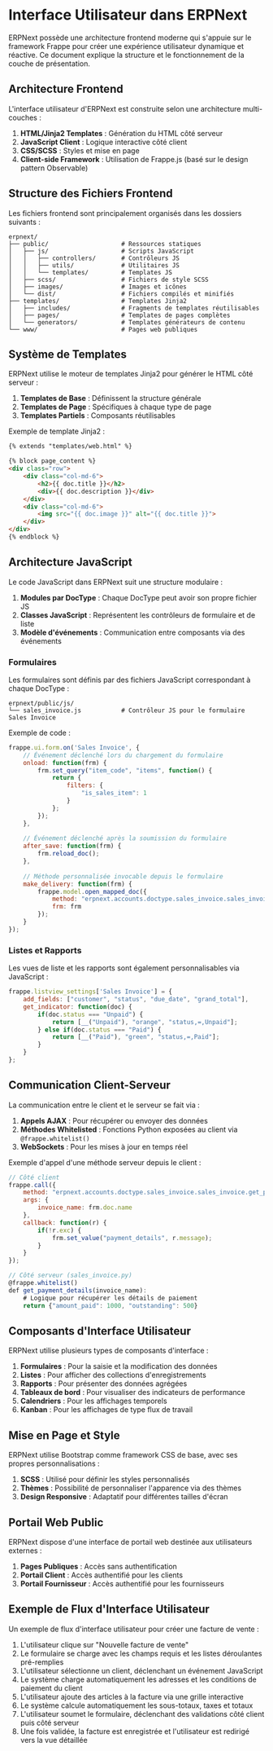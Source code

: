 # Interface Utilisateur dans ERPNext

ERPNext possède une architecture frontend moderne qui s'appuie sur le framework Frappe pour créer une expérience utilisateur dynamique et réactive. Ce document explique la structure et le fonctionnement de la couche de présentation.

## Architecture Frontend

L'interface utilisateur d'ERPNext est construite selon une architecture multi-couches :

1. **HTML/Jinja2 Templates** : Génération du HTML côté serveur
2. **JavaScript Client** : Logique interactive côté client
3. **CSS/SCSS** : Styles et mise en page
4. **Client-side Framework** : Utilisation de Frappe.js (basé sur le design pattern Observable)

## Structure des Fichiers Frontend

Les fichiers frontend sont principalement organisés dans les dossiers suivants :

```
erpnext/
├── public/                    # Ressources statiques
│   ├── js/                    # Scripts JavaScript
│   │   ├── controllers/       # Contrôleurs JS
│   │   ├── utils/             # Utilitaires JS
│   │   └── templates/         # Templates JS
│   ├── scss/                  # Fichiers de style SCSS
│   ├── images/                # Images et icônes
│   └── dist/                  # Fichiers compilés et minifiés
├── templates/                 # Templates Jinja2
│   ├── includes/              # Fragments de templates réutilisables
│   ├── pages/                 # Templates de pages complètes
│   └── generators/            # Templates générateurs de contenu
└── www/                       # Pages web publiques
```

## Système de Templates

ERPNext utilise le moteur de templates Jinja2 pour générer le HTML côté serveur :

1. **Templates de Base** : Définissent la structure générale
2. **Templates de Page** : Spécifiques à chaque type de page
3. **Templates Partiels** : Composants réutilisables

Exemple de template Jinja2 :

```html
{% extends "templates/web.html" %}

{% block page_content %}
<div class="row">
    <div class="col-md-6">
        <h2>{{ doc.title }}</h2>
        <div>{{ doc.description }}</div>
    </div>
    <div class="col-md-6">
        <img src="{{ doc.image }}" alt="{{ doc.title }}">
    </div>
</div>
{% endblock %}
```

## Architecture JavaScript

Le code JavaScript dans ERPNext suit une structure modulaire :

1. **Modules par DocType** : Chaque DocType peut avoir son propre fichier JS
2. **Classes JavaScript** : Représentent les contrôleurs de formulaire et de liste
3. **Modèle d'événements** : Communication entre composants via des événements

### Formulaires

Les formulaires sont définis par des fichiers JavaScript correspondant à chaque DocType :

```
erpnext/public/js/
└── sales_invoice.js           # Contrôleur JS pour le formulaire Sales Invoice
```

Exemple de code :

```javascript
frappe.ui.form.on('Sales Invoice', {
    // Événement déclenché lors du chargement du formulaire
    onload: function(frm) {
        frm.set_query("item_code", "items", function() {
            return {
                filters: {
                    "is_sales_item": 1
                }
            };
        });
    },
    
    // Événement déclenché après la soumission du formulaire
    after_save: function(frm) {
        frm.reload_doc();
    },
    
    // Méthode personnalisée invocable depuis le formulaire
    make_delivery: function(frm) {
        frappe.model.open_mapped_doc({
            method: "erpnext.accounts.doctype.sales_invoice.sales_invoice.make_delivery_note",
            frm: frm
        });
    }
});
```

### Listes et Rapports

Les vues de liste et les rapports sont également personnalisables via JavaScript :

```javascript
frappe.listview_settings['Sales Invoice'] = {
    add_fields: ["customer", "status", "due_date", "grand_total"],
    get_indicator: function(doc) {
        if(doc.status === "Unpaid") {
            return [__("Unpaid"), "orange", "status,=,Unpaid"];
        } else if(doc.status === "Paid") {
            return [__("Paid"), "green", "status,=,Paid"];
        }
    }
};
```

## Communication Client-Serveur

La communication entre le client et le serveur se fait via :

1. **Appels AJAX** : Pour récupérer ou envoyer des données
2. **Méthodes Whitelisted** : Fonctions Python exposées au client via `@frappe.whitelist()`
3. **WebSockets** : Pour les mises à jour en temps réel

Exemple d'appel d'une méthode serveur depuis le client :

```javascript
// Côté client
frappe.call({
    method: "erpnext.accounts.doctype.sales_invoice.sales_invoice.get_payment_details",
    args: {
        invoice_name: frm.doc.name
    },
    callback: function(r) {
        if(!r.exc) {
            frm.set_value("payment_details", r.message);
        }
    }
});

// Côté serveur (sales_invoice.py)
@frappe.whitelist()
def get_payment_details(invoice_name):
    # Logique pour récupérer les détails de paiement
    return {"amount_paid": 1000, "outstanding": 500}
```

## Composants d'Interface Utilisateur

ERPNext utilise plusieurs types de composants d'interface :

1. **Formulaires** : Pour la saisie et la modification des données
2. **Listes** : Pour afficher des collections d'enregistrements
3. **Rapports** : Pour présenter des données agrégées
4. **Tableaux de bord** : Pour visualiser des indicateurs de performance
5. **Calendriers** : Pour les affichages temporels
6. **Kanban** : Pour les affichages de type flux de travail

## Mise en Page et Style

ERPNext utilise Bootstrap comme framework CSS de base, avec ses propres personnalisations :

1. **SCSS** : Utilisé pour définir les styles personnalisés
2. **Thèmes** : Possibilité de personnaliser l'apparence via des thèmes
3. **Design Responsive** : Adaptatif pour différentes tailles d'écran

## Portail Web Public

ERPNext dispose d'une interface de portail web destinée aux utilisateurs externes :

1. **Pages Publiques** : Accès sans authentification
2. **Portail Client** : Accès authentifié pour les clients
3. **Portail Fournisseur** : Accès authentifié pour les fournisseurs

## Exemple de Flux d'Interface Utilisateur

Un exemple de flux d'interface utilisateur pour créer une facture de vente :

1. L'utilisateur clique sur "Nouvelle facture de vente"
2. Le formulaire se charge avec les champs requis et les listes déroulantes pré-remplies
3. L'utilisateur sélectionne un client, déclenchant un événement JavaScript
4. Le système charge automatiquement les adresses et les conditions de paiement du client
5. L'utilisateur ajoute des articles à la facture via une grille interactive
6. Le système calcule automatiquement les sous-totaux, taxes et totaux
7. L'utilisateur soumet le formulaire, déclenchant des validations côté client puis côté serveur
8. Une fois validée, la facture est enregistrée et l'utilisateur est redirigé vers la vue détaillée 